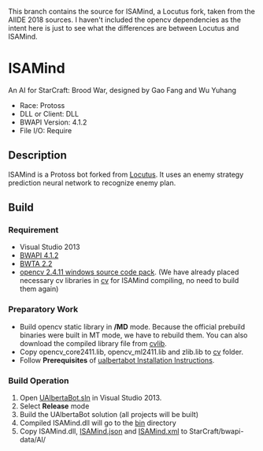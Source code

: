 This branch contains the source for ISAMind, a Locutus fork, taken from the AIIDE 2018 sources. I haven't included the opencv dependencies as the intent here is just to see what the differences are between Locutus and ISAMind.


# ISAMind
An AI for StarCraft: Brood War, designed by Gao Fang and Wu Yuhang
- Race: Protoss
- DLL or Client: DLL
- BWAPI Version: 4.1.2
- File I/O: Require

## Description
ISAMind is a Protoss bot forked from [Locutus](https://github.com/bmnielsen/Locutus). It uses an enemy strategy prediction neural network to recognize enemy plan.

## Build
### Requirement
- Visual Studio 2013
- [BWAPI 4.1.2](https://github.com/bwapi/bwapi/releases/tag/v4.1.2)
- [BWTA 2.2](https://bitbucket.org/auriarte/bwta2/downloads)
- [opencv 2.4.11 windows source code pack](https://sourceforge.net/projects/opencvlibrary/files/opencv-win/2.4.11/opencv-2.4.11.exe/download). (We have already placed necessary cv libraries in [cv](/cv) for ISAMind compiling, no need to build them again)

### Preparatory Work
- Build opencv static library in **/MD** mode. Because the official prebuild binaries were built in MT mode, we have to rebuild them. You can also download the compiled library file from [cvlib](https://github.com/leonfg/leonfg.github.io/tree/master/ISAMind/cv/lib).
- Copy opencv_core2411.lib, opencv_ml2411.lib and zlib.lib to [cv](/cv) folder.
- Follow **Prerequisites** of [ualbertabot Installation Instructions](https://github.com/davechurchill/ualbertabot/wiki/Installation-Instructions#prerequisites).

### Build Operation
1. Open [UAlbertaBot.sln](/Steamhammer/VisualStudio/UAlbertaBot.sln) in Visual Studio 2013.
2. Select **Release** mode
3. Build the UAlbertaBot solution (all projects will be built)
4. Compiled ISAMind.dll will go to the [bin](/Steamhammer/bin) directory
5. Copy ISAMind.dll, [ISAMind.json](/ISAMind.json) and [ISAMind.xml](/ISAMind.xml) to StarCraft/bwapi-data/AI/